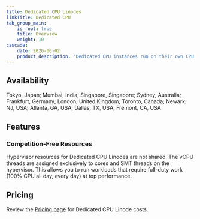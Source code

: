 ```yaml
---
title: Dedicated CPU Linodes
linkTitle: Dedicated CPU
tab_group_main:
    is_root: true
    title: Overview
    weight: 10
cascade:
    date: 2020-06-02
    product_description: "Dedicated CPU instances run on their own CPU cores in the Linode infrastructure. These instances are a powerful solution for CPU-intensive applications such as video encoding, machine learning, and data analytics processing."
---
```


## Availability

Tokyo, Japan; Mumbai, India; Singapore, Singapore; Sydney, Australia; Frankfurt, Germany; London, United Kingdom; Toronto, Canada; Newark, NJ, USA; Atlanta, GA, USA; Dallas, TX, USA; Fremont, CA, USA

## Features

### Competition-Free Resources

Hypervisor resources for Dedicated CPU Linodes are not shared. The vCPU threads are assigned exclusively to cores and SMT threads on the hypervisor. This allows you to run workloads that require full-duty work (100% CPU all day, every day) at top performance.

## Pricing

Review the [Pricing page](https://www.linode.com/pricing/#row--dedicated) for Dedicated CPU Linode costs.

